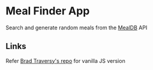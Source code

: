 # Meal Finder App

Search and generate random meals from the [MealDB](themealdb.com) API

## Links

Refer [Brad Traversy's repo](https://github.com/bradtraversy/vanillawebprojects/tree/master/meal-finder) for vanilla JS version
